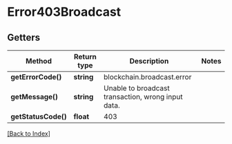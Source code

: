 # Error403Broadcast

## Getters

Method | Return type | Description | Notes
------------ | ------------- | ------------- | -------------
**getErrorCode()** | **string** | blockchain.broadcast.error |
**getMessage()** | **string** | Unable to broadcast transaction, wrong input data. |
**getStatusCode()** | **float** | 403 |

[[Back to Index]](../index.md)

